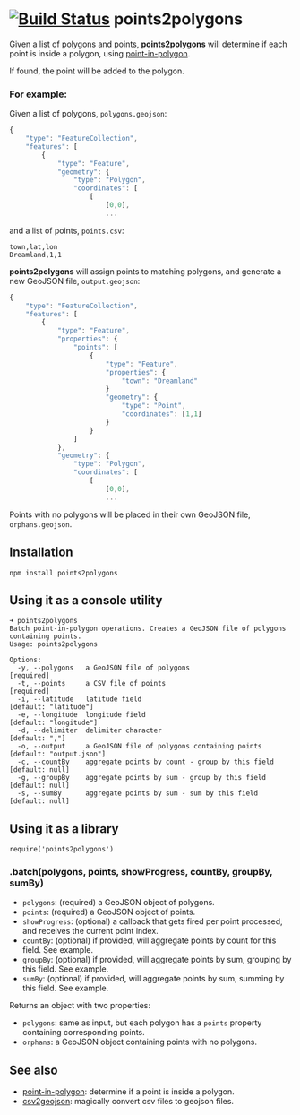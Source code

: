 [![Build Status](https://travis-ci.org/gabrielflorit/points2polygons.png)](https://travis-ci.org/gabrielflorit/points2polygons)
points2polygons
===============

Given a list of polygons and points, **points2polygons** will determine if each point is inside a polygon, using [point-in-polygon](https://github.com/substack/point-in-polygon).

If found, the point will be added to the polygon.

### For example:

Given a list of polygons, `polygons.geojson`:

```javascript
{
    "type": "FeatureCollection",
    "features": [
        {
            "type": "Feature",
            "geometry": {
                "type": "Polygon",
                "coordinates": [
                    [
                        [0,0],
                        ...
```

and a list of points, `points.csv`:

```
town,lat,lon
Dreamland,1,1
```

**points2polygons** will assign points to matching polygons, and generate a new GeoJSON file, `output.geojson`:

```javascript
{
    "type": "FeatureCollection",
    "features": [
        {
            "type": "Feature",
            "properties": {
                "points": [
                    {
                        "type": "Feature",
                        "properties": {
                            "town": "Dreamland"
                        }
                        "geometry": {
                            "type": "Point",
                            "coordinates": [1,1]
                        }
                    }
                ]
            },
            "geometry": {
                "type": "Polygon",
                "coordinates": [
                    [
                        [0,0],
                        ...
```

Points with no polygons will be placed in their own GeoJSON file, `orphans.geojson`.

## Installation

    npm install points2polygons

## Using it as a console utility

```
➜ points2polygons
Batch point-in-polygon operations. Creates a GeoJSON file of polygons containing points.
Usage: points2polygons

Options:
  -y, --polygons   a GeoJSON file of polygons                       [required]
  -t, --points     a CSV file of points                             [required]
  -i, --latitude   latitude field                                   [default: "latitude"]
  -e, --longitude  longitude field                                  [default: "longitude"]
  -d, --delimiter  delimiter character                              [default: ","]
  -o, --output     a GeoJSON file of polygons containing points     [default: "output.json"]
  -c, --countBy    aggregate points by count - group by this field  [default: null]
  -g, --groupBy    aggregate points by sum - group by this field    [default: null]
  -s, --sumBy      aggregate points by sum - sum by this field      [default: null]
```

## Using it as a library

    require('points2polygons')

### .batch(polygons, points, showProgress, countBy, groupBy, sumBy)

* `polygons`: (required) a GeoJSON object of polygons.
* `points`: (required) a GeoJSON object of points.
* `showProgress`: (optional) a callback that gets fired per point processed, and receives the current point index.
* `countBy`: (optional) if provided, will aggregate points by count for this field. See example.
* `groupBy`: (optional) if provided, will aggregate points by sum, grouping by this field. See example.
* `sumBy`: (optional) if provided, will aggregate points by sum, summing by this field. See example.
 
Returns an object with two properties:

* `polygons`: same as input, but each polygon has a `points` property containing corresponding points.
* `orphans`: a GeoJSON object containing points with no polygons.

## See also

* [point-in-polygon](https://github.com/substack/point-in-polygon): determine if a point is inside a polygon.
* [csv2geojson](https://github.com/mapbox/csv2geojson): magically convert csv files to geojson files.
